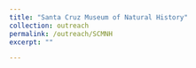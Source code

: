 ```yaml
---
title: "Santa Cruz Museum of Natural History"
collection: outreach
permalink: /outreach/SCMNH
excerpt: ""

---
```

